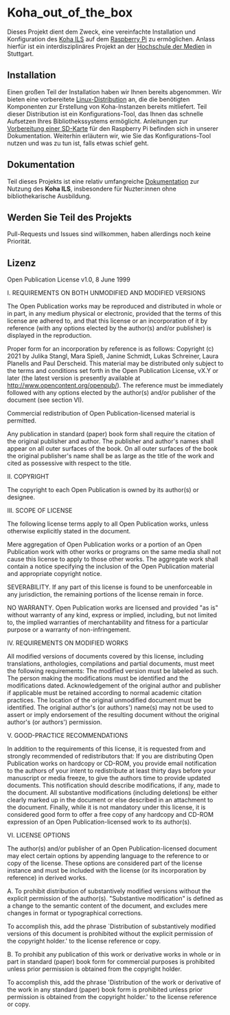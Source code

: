 # Koha_out_of_the_box

Dieses Projekt dient dem Zweck, eine vereinfachte Installation und Konfiguration des [Koha ILS](https://koha-community.org) auf dem [Raspberry Pi](https://www.raspberrypi.org/) zu ermöglichen. 
Anlass hierfür ist ein interdisziplinäres Projekt an der [Hochschule der Medien](https://www.hdm-stuttgart.de) in Stuttgart.
## Installation

Einen großen Teil der Installation haben wir Ihnen bereits abgenommen. Wir bieten eine vorbereitete [Linux-Distribution](https://github.com/pders01/kodependentOS) an, die die benötigten Komponenten zur Erstellung von Koha-Instanzen bereits mitliefert. Teil dieser Distribution ist ein Konfigurations-Tool, das Ihnen das schnelle Aufsetzen Ihres Bibliothekssystems ermöglicht. Anleitungen zur [Vorbereitung einer SD-Karte](https://pders01.github.io/Koha_out_of_the_box/#/flashing) für den Raspberry Pi befinden sich in 
unserer Dokumentation. Weiterhin erläutern wir, wie Sie das Konfigurations-Tool nutzen und was zu tun ist, falls etwas schief geht.

## Dokumentation

Teil dieses Projekts ist eine relativ umfangreiche [Dokumentation](https://pders01.github.io/Koha_out_of_the_box) zur Nutzung des __Koha ILS__, insbesondere für Nuzter:innen ohne bibliothekarische Ausbildung.


## Werden Sie Teil des Projekts

Pull-Requests und Issues sind willkommen, haben allerdings noch keine Priorität.


## Lizenz

Open Publication License
v1.0, 8 June 1999


I. REQUIREMENTS ON BOTH UNMODIFIED AND MODIFIED VERSIONS

The Open Publication works may be reproduced and distributed in whole or in part, in any medium physical or electronic, provided that the terms of this license are adhered to, and that this license or an incorporation of it by reference (with any options elected by the author(s) and/or publisher) is displayed in the reproduction.

Proper form for an incorporation by reference is as follows:
Copyright (c) 2021 by Julika Stangl, Mara Spieß, Janine Schmidt, Lukas Schreiner, Laura Planells and Paul Derscheid. This material may be distributed only subject to the terms and conditions set forth in the Open Publication License, vX.Y or later (the latest version is presently available at http://www.opencontent.org/openpub/).
The reference must be immediately followed with any options elected by the author(s) and/or publisher of the document (see section VI).

Commercial redistribution of Open Publication-licensed material is permitted.

Any publication in standard (paper) book form shall require the citation of the original publisher and author. The publisher and author's names shall appear on all outer surfaces of the book. On all outer surfaces of the book the original publisher's name shall be as large as the title of the work and cited as possessive with respect to the title.


II. COPYRIGHT

The copyright to each Open Publication is owned by its author(s) or designee.


III. SCOPE OF LICENSE

The following license terms apply to all Open Publication works, unless otherwise explicitly stated in the document.

Mere aggregation of Open Publication works or a portion of an Open Publication work with other works or programs on the same media shall not cause this license to apply to those other works. The aggregate work shall contain a notice specifying the inclusion of the Open Publication material and appropriate copyright notice.

SEVERABILITY. If any part of this license is found to be unenforceable in any jurisdiction, the remaining portions of the license remain in force.

NO WARRANTY. Open Publication works are licensed and provided "as is" without warranty of any kind, express or implied, including, but not limited to, the implied warranties of merchantability and fitness for a particular purpose or a warranty of non-infringement.


IV. REQUIREMENTS ON MODIFIED WORKS

All modified versions of documents covered by this license, including translations, anthologies, compilations and partial documents, must meet the following requirements:
The modified version must be labeled as such.
The person making the modifications must be identified and the modifications dated.
Acknowledgement of the original author and publisher if applicable must be retained according to normal academic citation practices.
The location of the original unmodified document must be identified.
The original author's (or authors') name(s) may not be used to assert or imply endorsement of the resulting document without the original author's (or authors') permission.

V. GOOD-PRACTICE RECOMMENDATIONS

In addition to the requirements of this license, it is requested from and strongly recommended of redistributors that:
If you are distributing Open Publication works on hardcopy or CD-ROM, you provide email notification to the authors of your intent to redistribute at least thirty days before your manuscript or media freeze, to give the authors time to provide updated documents. This notification should describe modifications, if any, made to the document.
All substantive modifications (including deletions) be either clearly marked up in the document or else described in an attachment to the document.
Finally, while it is not mandatory under this license, it is considered good form to offer a free copy of any hardcopy and CD-ROM expression of an Open Publication-licensed work to its author(s).

VI. LICENSE OPTIONS

The author(s) and/or publisher of an Open Publication-licensed document may elect certain options by appending language to the reference to or copy of the license. These options are considered part of the license instance and must be included with the license (or its incorporation by reference) in derived works.

A. To prohibit distribution of substantively modified versions without the explicit permission of the author(s). "Substantive modification" is defined as a change to the semantic content of the document, and excludes mere changes in format or typographical corrections.

To accomplish this, add the phrase `Distribution of substantively modified versions of this document is prohibited without the explicit permission of the copyright holder.' to the license reference or copy.

B. To prohibit any publication of this work or derivative works in whole or in part in standard (paper) book form for commercial purposes is prohibited unless prior permission is obtained from the copyright holder.

To accomplish this, add the phrase 'Distribution of the work or derivative of the work in any standard (paper) book form is prohibited unless prior permission is obtained from the copyright holder.' to the license reference or copy.



